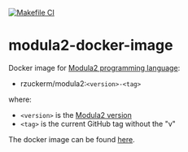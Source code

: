 [![Makefile CI](https://github.com/rzuckerm/modula2-docker-image/actions/workflows/makefile.yml/badge.svg)](https://github.com/rzuckerm/modula2-docker-image/actions/workflows/makefile.yml)

# modula2-docker-image

Docker image for [Modula2 programming language](https://www.modula2.org/):

- rzuckerm/modula2:`<version>-<tag>`

where:

- `<version>` is the [Modula2 version](MODULA2_VERSION)
- `<tag>` is the current GitHub tag without the "v"

The docker image can be found [here](https://hub.docker.com/r/rzuckerm/modula2).
